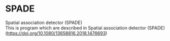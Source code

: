 # SPADE
Spatial association detector (SPADE)<br>
This is program which are described in Spatial association detector (SPADE) (https://doi.org/10.1080/13658816.2018.1476693)
